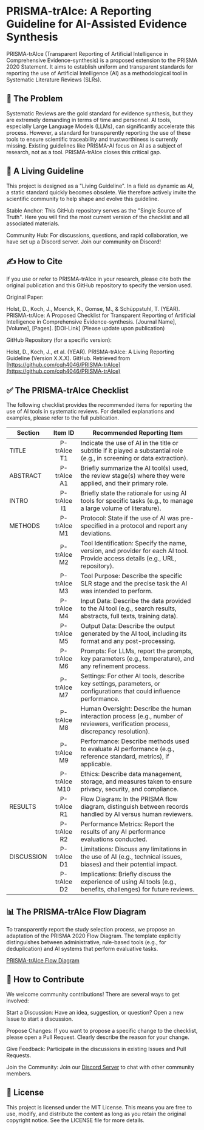 # PRISMA-trAIce: A Reporting Guideline for AI-Assisted Evidence Synthesis
PRISMA-trAIce (Transparent Reporting of Artificial Intelligence in Comprehensive Evidence-synthesis) is a proposed extension to the PRISMA 2020 Statement. It aims to establish uniform and transparent standards for reporting the use of Artificial Intelligence (AI) as a methodological tool in Systematic Literature Reviews (SLRs).

## 🚀 The Problem
Systematic Reviews are the gold standard for evidence synthesis, but they are extremely demanding in terms of time and personnel. AI tools, especially Large Language Models (LLMs), can significantly accelerate this process. However, a standard for transparently reporting the use of these tools to ensure scientific traceability and trustworthiness is currently missing. Existing guidelines like PRISMA-AI focus on AI as a subject of research, not as a tool. PRISMA-trAIce closes this critical gap.

## 🌱 A Living Guideline
This project is designed as a "Living Guideline". In a field as dynamic as AI, a static standard quickly becomes obsolete. We therefore actively invite the scientific community to help shape and evolve this guideline.

Stable Anchor: This GitHub repository serves as the "Single Source of Truth". Here you will find the most current version of the checklist and all associated materials.

Community Hub: For discussions, questions, and rapid collaboration, we have set up a Discord server. Join our community on Discord!

## ✍️ How to Cite
If you use or refer to PRISMA-trAIce in your research, please cite both the original publication and this GitHub repository to specify the version used.

Original Paper:

Holst, D., Koch, J., Moenck, K., Gomse, M., & Schüppstuhl, T. (YEAR). PRISMA-trAIce: A Proposed Checklist for Transparent Reporting of Artificial Intelligence in Comprehensive Evidence-synthesis. [Journal Name], [Volume], [Pages]. [DOI-Link]
(Please update upon publication)

GitHub Repository (for a specific version):

Holst, D., Koch, J., et al. (YEAR). PRISMA-trAIce: A Living Reporting Guideline (Version X.X.X). GitHub. Retrieved from [https://github.com/cqh4046/PRISMA-trAIce](https://github.com/cqh4046/PRISMA-trAIce)

## ✅ The PRISMA-trAIce Checklist
The following checklist provides the recommended items for reporting the use of AI tools in systematic reviews. For detailed explanations and examples, please refer to the full publication.

Section | Item ID | Recommended Reporting Item
| -------- | :---: | ------- |
TITLE | P-trAIce T1 | Indicate the use of AI in the title or subtitle if it played a substantial role (e.g., in screening or data extraction).
ABSTRACT | P-trAIce A1 | Briefly summarize the AI tool(s) used, the review stage(s) where they were applied, and their primary role.
INTRO | P-trAIce I1 | Briefly state the rationale for using AI tools for specific tasks (e.g., to manage a large volume of literature).
METHODS | P-trAIce M1 | Protocol: State if the use of AI was pre-specified in a protocol and report any deviations.
|| P-trAIce M2 | Tool Identification: Specify the name, version, and provider for each AI tool. Provide access details (e.g., URL, repository).
|| P-trAIce M3 | Tool Purpose: Describe the specific SLR stage and the precise task the AI was intended to perform.
|| P-trAIce M4 | Input Data: Describe the data provided to the AI tool (e.g., search results, abstracts, full texts, training data).
|| P-trAIce M5 | Output Data: Describe the output generated by the AI tool, including its format and any post-processing.
|| P-trAIce M6 | Prompts: For LLMs, report the prompts, key parameters (e.g., temperature), and any refinement process.
|| P-trAIce M7 | Settings: For other AI tools, describe key settings, parameters, or configurations that could influence performance.
|| P-trAIce M8 | Human Oversight: Describe the human interaction process (e.g., number of reviewers, verification process, discrepancy resolution).
|| P-trAIce M9 | Performance: Describe methods used to evaluate AI performance (e.g., reference standard, metrics), if applicable.
|| P-trAIce M10| Ethics: Describe data management, storage, and measures taken to ensure privacy, security, and compliance.
RESULTS | P-trAIce R1| Flow Diagram: In the PRISMA flow diagram, distinguish between records handled by AI versus human reviewers.
|| P-trAIce R2 | Performance Metrics: Report the results of any AI performance evaluations conducted.
DISCUSSION | P-trAIce D1 | Limitations: Discuss any limitations in the use of AI (e.g., technical issues, biases) and their potential impact.
|| P-trAIce D2 | Implications: Briefly discuss the experience of using AI tools (e.g., benefits, challenges) for future reviews.

## 📊 The PRISMA-trAIce Flow Diagram
To transparently report the study selection process, we propose an adaptation of the PRISMA 2020 Flow Diagram. The template explicitly distinguishes between administrative, rule-based tools (e.g., for deduplication) and AI systems that perform evaluative tasks.

[PRISMA-trAIce Flow Diagram](https://github.com/cqh4046/PRISMA-trAIce/blob/main/PRISMA-trAIce_flow_diagram.png)

## 🤝 How to Contribute
We welcome community contributions! There are several ways to get involved:

Start a Discussion: Have an idea, suggestion, or question? Open a new Issue to start a discussion.

Propose Changes: If you want to propose a specific change to the checklist, please open a Pull Request. Clearly describe the reason for your change.

Give Feedback: Participate in the discussions in existing Issues and Pull Requests.

Join the Community: Join our [Discord Server](https://discord.gg/DrDFBpEb53) to chat with other community members.

## 📄 License
This project is licensed under the MIT License. This means you are free to use, modify, and distribute the content as long as you retain the original copyright notice. See the LICENSE file for more details.
